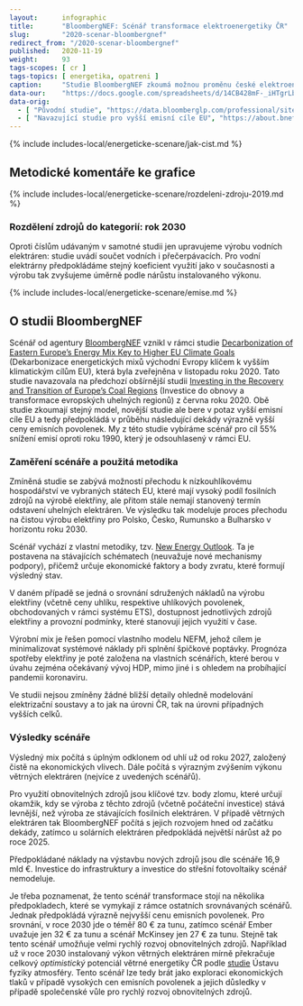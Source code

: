 ```yaml
---
layout:      infographic
title:       "BloombergNEF: Scénář transformace elektroenergetiky ČR"
slug:        "2020-scenar-bloombergnef"
redirect_from: "/2020-scenar-bloombergnef"
published:   2020-11-19
weight:      93
tags-scopes: [ cr ]
tags-topics: [ energetika, opatreni ]
caption:     "Studie BloombergNEF zkoumá možnou proměnu české elektroenergetiky do roku 2030. Tato studie modeluje nákladově nejvýhodnější vývoj. Počítá při tom se stávají úpravou emisních povolenek a nepředpokládá žádné další politické zásahy, které by cenu uhlíku zvyšovaly. Studie ukazuje, že vývoj s nejnižšími celkovými náklady také současně výrazně snižuje emise skleníkových plynů."
data-our:    "https://docs.google.com/spreadsheets/d/14CB428mF-_iHTgrLb2Dd0zJZ4xHUMdGhbr_FZ2fZy6k/edit"
data-orig:
  - [ "Původní studie", "https://data.bloomberglp.com/professional/sites/24/BNEF-white-paper-EU-coal-transition-Final-6-July.pdf" ]
  - [ "Navazující studie pro vyšší emisní cíle EU", "https://about.bnef.com/blog/decarbonization-of-eastern-europes-energy-mix-key-to-higher-eu-climate-goals/" ]
---
```


{% include includes-local/energeticke-scenare/jak-cist.md %}

## Metodické komentáře ke grafice

{% include includes-local/energeticke-scenare/rozdeleni-zdroju-2019.md %}

### Rozdělení zdrojů do kategorií: rok 2030

Oproti číslům udávaným v samotné studii jen upravujeme výrobu vodních elektráren: studie uvádí součet vodních i přečerpávacích. Pro vodní elektrárny předpokládáme stejný koeficient využití jako v současnosti a výrobu tak zvyšujeme úměrně podle nárůstu instalovaného výkonu.

{% include includes-local/energeticke-scenare/emise.md %}

## O studii BloombergNEF

Scénář od agentury [BloombergNEF](https://about.bnef.com/) vznikl v rámci studie [Decarbonization of Eastern Europe’s Energy Mix Key to Higher EU Climate Goals](https://about.bnef.com/blog/decarbonization-of-eastern-europes-energy-mix-key-to-higher-eu-climate-goals/) (Dekarbonizace energetických mixů východní Evropy klíčem k vyšším klimatickým cílům EU), která byla zveřejněna v listopadu roku 2020. Tato studie navazovala na předchozí obšírnější studii 
[Investing in the Recovery and Transition of Europe’s Coal Regions](https://about.bnef.com/blog/new-report-reveals-economic-path-to-a-rapid-coal-phase-out-in-europe/) (Investice do obnovy a transformace evropských uhelných regionů) z června roku 2020. Obě studie zkoumají stejný model, novější studie ale bere v potaz vyšší emisní cíle EU a tedy předpokládá v průběhu následující dekády výrazně vyšší ceny emisních povolenek. My z této studie vybíráme scénář pro cíl 55% snížení emisí oproti roku 1990, který je odsouhlasený v rámci EU.

### Zaměření scénáře a použitá metodika

Zmíněná studie se zabývá možností přechodu k nízkouhlíkovému hospodářství ve vybraných státech EU, které mají vysoký podíl fosilních zdrojů na výrobě elektřiny, ale přitom stále nemají stanovený termín odstavení uhelných elektráren. Ve výsledku tak modeluje proces přechodu na čistou výrobu elektřiny pro Polsko, Česko, Rumunsko a Bulharsko v horizontu roku 2030.

Scénář vychází z vlastní metodiky, tzv. [New Energy Outlook](https://about.bnef.com/new-energy-outlook/). Ta je postavena na stávajících schématech (neuvažuje nové mechanismy podpory), přičemž určuje ekonomické faktory a body zvratu, které formují výsledný stav.

V daném případě se jedná o srovnání sdružených nákladů na výrobu elektřiny (včetně ceny uhlíku, respektive uhlíkových povolenek, obchodovaných v rámci systému ETS), dostupnost jednotlivých zdrojů elektřiny a provozní podmínky, které stanovují jejich využití v čase.

Výrobní mix je řešen pomocí vlastního modelu NEFM, jehož cílem je minimalizovat systémové náklady při splnění špičkové poptávky. Prognóza spotřeby elektřiny je poté založena na vlastních scénářích, které berou v úvahu zejména očekávaný vývoj HDP, mimo jiné i s ohledem na probíhající pandemii koronaviru.

Ve studii nejsou zmíněny žádné bližší detaily ohledně modelování elektrizační soustavy a to jak na úrovni ČR, tak na úrovni případných vyšších celků.

### Výsledky scénáře

Výsledný mix počítá s úplným odklonem od uhlí už od roku 2027, založený čistě na ekonomických vlivech. Dále počítá s výrazným zvýšením výkonu větrných elektráren (nejvíce z uvedených scénářů).

Pro využití obnovitelných zdrojů jsou klíčové tzv. body zlomu, které určují okamžik, kdy se výroba z těchto zdrojů (včetně počáteční investice) stává levnější, než výroba ze stávajících fosilních elektráren. V případě větrných elektráren tak BloombergNEF počítá s jejich rozvojem hned od začátku dekády, zatímco u solárních elektráren předpokládá největší nárůst až po roce 2025.

Předpokládané náklady na výstavbu nových zdrojů jsou dle scénáře 16,9 mld €. Investice do infrastruktury a investice do střešní fotovoltaiky scénář nemodeluje.

Je třeba poznamenat, že tento scénář transformace stojí na několika předpokladech, které se vymykají z rámce ostatních srovnávaných scénářů. Jednak předpokládá výrazně nejvyšší cenu emisních povolenek. Pro srovnání, v roce 2030 jde o téměř 80 € za tunu, zatímco scénář Ember uvažuje jen 32 € za tunu a scénář McKinsey jen 27 € za tunu. Stejně tak tento scénář umožňuje velmi rychlý rozvoj obnovitelných zdrojů. Například už v roce 2030 instalovaný výkon větrných elektráren mírně překračuje celkový _optimistický_ potenciál větrné energetiky ČR podle [studie](https://csve.cz/img/wysiwyg/file/Potencial-vetrne-energie-2020.pdf) Ústavu fyziky atmosféry. Tento scénář lze tedy brát jako exploraci ekonomických tlaků v případě vysokých cen emisních povolenek a jejich důsledky v případě společenské vůle pro rychlý rozvoj obnovitelných zdrojů.